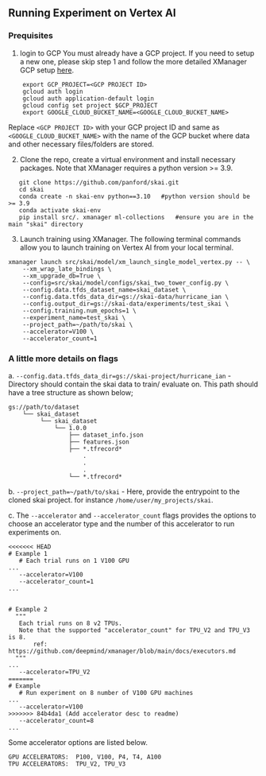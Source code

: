 ## Running Experiment on Vertex AI

### Prequisites
1. login to GCP
You must already have a GCP project. If you need to setup a new one, please skip step 1 and follow the more detailed XManager GCP setup [here](https://github.com/deepmind/xmanager/tree/main#create-a-gcp-project-optional).
```
    export GCP_PROJECT=<GCP PROJECT ID>
    gcloud auth login
    gcloud auth application-default login
    gcloud config set project $GCP_PROJECT
    export GOOGLE_CLOUD_BUCKET_NAME=<GOOGLE_CLOUD_BUCKET_NAME>
```
Replace `<GCP PROJECT ID>` with your GCP project ID and same as `<GOOGLE_CLOUD_BUCKET_NAME>` with the name of the GCP bucket where data and other necessary files/folders are stored.

2. Clone the repo, create a virtual environment and install necessary packages. 
Note that XManager requires a python version >= 3.9. 

```
   git clone https://github.com/panford/skai.git
   cd skai
   conda create -n skai-env python==3.10   #python version should be >= 3.9
   conda activate skai-env
   pip install src/. xmanager ml-collections   #ensure you are in the main "skai" directory
```

3. Launch training using XManager.
The following terminal commands allow you to launch training on Vertex AI from your local terminal. 
  

```
xmanager launch src/skai/model/xm_launch_single_model_vertex.py -- \
    --xm_wrap_late_bindings \
    --xm_upgrade_db=True \
    --config=src/skai/model/configs/skai_two_tower_config.py \
    --config.data.tfds_dataset_name=skai_dataset \
    --config.data.tfds_data_dir=gs://skai-data/hurricane_ian \
    --config.output_dir=gs://skai-data/experiments/test_skai \
    --config.training.num_epochs=1 \
    --experiment_name=test_skai \
    --project_path=~/path/to/skai \
    --accelerator=V100 \
    --accelerator_count=1
```
### A little more details on flags
 a. `--config.data.tfds_data_dir=gs://skai-project/hurricane_ian` - Directory should contain the skai data to train/ evaluate on. This path should have a tree structure as shown below;
```
gs://path/to/dataset 
    └── skai_dataset
         └── skai_dataset
             └── 1.0.0
                 ├── dataset_info.json
                 ├── features.json
                 ├── *.tfrecord*
                     .
                     .
                     .
                 └── *.tfrecord*
```

 b. `--project_path=~/path/to/skai` - Here, provide the entrypoint to the cloned skai project. for instance `/home/user/my_projects/skai`.

 c. The `--accelerator` and `--accelerator_count` flags provides the options to choose an accelerator type and the number of this accelerator to run experiments on. 

 ```
<<<<<<< HEAD
 # Example 1
    # Each trial runs on 1 V100 GPU
...
    --accelerator=V100 
    --accelerator_count=1
 ...


# Example 2
   """
    Each trial runs on 8 v2 TPUs. 
    Note that the supported "accelerator_count" for TPU_V2 and TPU_V3 is 8.
        ref: https://github.com/deepmind/xmanager/blob/main/docs/executors.md
   """
 ...
    --accelerator=TPU_V2
=======
 # Example
    # Run experiment on 8 number of V100 GPU machines
...
    --accelerator=V100 
>>>>>>> 84b4da1 (Add accelerator desc to readme)
    --accelerator_count=8
 ...
 ```

Some accelerator options are listed below.  

    GPU ACCELERATORS:  P100, V100, P4, T4, A100 
    TPU ACCELERATORS:  TPU_V2, TPU_V3